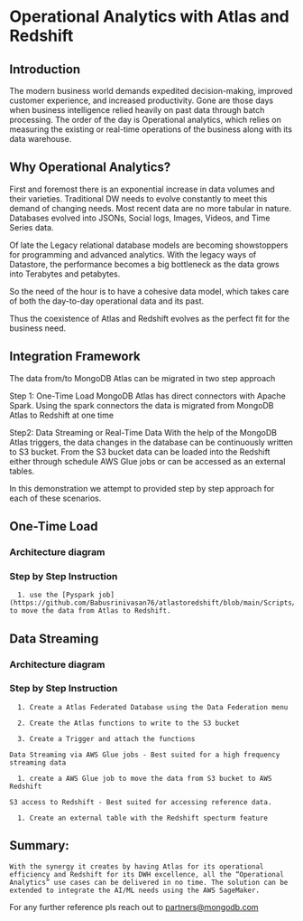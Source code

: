 # Operational Analytics with Atlas and Redshift


## Introduction

The modern business world demands expedited decision-making, improved customer experience, and increased productivity. Gone are those days when business intelligence relied heavily on past data through batch processing. 
The order of the day is Operational analytics, which relies on measuring the existing or real-time operations of the business along with its data warehouse.

## Why Operational Analytics?
First and foremost there is an exponential increase in data volumes and their varieties. Traditional DW needs to evolve constantly to meet this demand of changing needs.
Most recent data are no more tabular in nature. Databases evolved into JSONs, Social logs, Images, Videos, and Time Series data.

Of late the Legacy relational database models are becoming showstoppers for programming and advanced analytics. With the legacy ways of Datastore, the performance becomes a big bottleneck as the data grows into Terabytes and petabytes.

So the need of the hour is to have a cohesive data model, which takes care of both the day-to-day operational data and its past.

Thus the coexistence of Atlas and Redshift evolves as the perfect fit for the business need.

## Integration Framework

The data from/to MongoDB Atlas can be migrated in two step approach

Step 1: One-Time Load
MongoDB Atlas has direct connectors with  Apache Spark. Using the spark connectors the data is migrated from MongoDB Atlas to Redshift at one time

Step2: Data Streaming or Real-Time Data
With the help of the MongoDB Atlas triggers, the data changes in the database can be continuously written to S3 bucket.
From the S3 bucket data can be loaded into the Redshift either through schedule AWS Glue jobs or can be accessed as an external tables.

In this demonstration we attempt to provided step by step approach for each of these scenarios.




## One-Time Load

### Architecture diagram

### Step by Step Instruction
      1. use the [Pyspark job](https://github.com/Babusrinivasan76/atlastoredshift/blob/main/Scripts/pyspark_atlastoredshift_customeractivity.py) to move the data from Atlas to Redshift.


##  Data Streaming


### Architecture diagram

### Step by Step Instruction
      1. Create a Atlas Federated Database using the Data Federation menu
      
      2. Create the Atlas functions to write to the S3 bucket
      
      3. Create a Trigger and attach the functions
      
    Data Streaming via AWS Glue jobs - Best suited for a high frequency streaming data
    
      1. create a AWS Glue job to move the data from S3 bucket to AWS Redshift
      
    S3 access to Redshift - Best suited for accessing reference data.
    
      1. Create an external table with the Redshift specturm feature 
     
## Summary: 
	With the synergy it creates by having Atlas for its operational efficiency and Redshift for its DWH excellence, all the “Operational Analytics” use cases can be delivered in no time. The solution can be extended to integrate the AI/ML needs using the AWS SageMaker.
  
 For any further reference pls reach out to partners@mongodb.com

